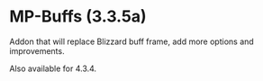 # MP-Buffs (3.3.5a)
Addon that will replace Blizzard buff frame, add more options and improvements.

Also available for 4.3.4.
